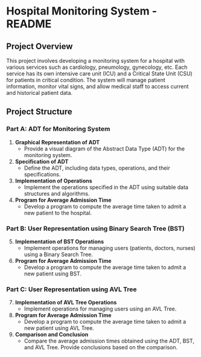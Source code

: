 # Hospital Monitoring System - README

## Project Overview
This project involves developing a monitoring system for a hospital with various services such as cardiology, pneumology, gynecology, etc. Each service has its own intensive care unit (ICU) and a Critical State Unit (CSU) for patients in critical condition. The system will manage patient information, monitor vital signs, and allow medical staff to access current and historical patient data.

## Project Structure

### Part A: ADT for Monitoring System
1. **Graphical Representation of ADT**
   - Provide a visual diagram of the Abstract Data Type (ADT) for the monitoring system.
2. **Specification of ADT**
   - Define the ADT, including data types, operations, and their specifications.
3. **Implementation of Operations**
   - Implement the operations specified in the ADT using suitable data structures and algorithms.
4. **Program for Average Admission Time**
   - Develop a program to compute the average time taken to admit a new patient to the hospital.

### Part B: User Representation using Binary Search Tree (BST)
5. **Implementation of BST Operations**
   - Implement operations for managing users (patients, doctors, nurses) using a Binary Search Tree.
6. **Program for Average Admission Time**
   - Develop a program to compute the average time taken to admit a new patient using BST.

### Part C: User Representation using AVL Tree
7. **Implementation of AVL Tree Operations**
   - Implement operations for managing users using an AVL Tree.
8. **Program for Average Admission Time**
   - Develop a program to compute the average time taken to admit a new patient using AVL Tree.
9. **Comparison and Conclusion**
   - Compare the average admission times obtained using the ADT, BST, and AVL Tree. Provide conclusions based on the comparison.

